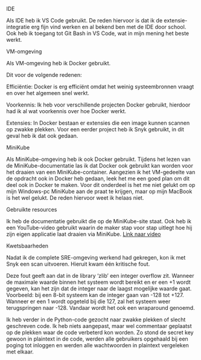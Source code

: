 IDE  

Als IDE heb ik VS Code gebruikt. De reden hiervoor is dat ik de extensie-integratie erg fijn vind werken en al bekend ben met de IDE door school. Ook heb ik toegang tot Git Bash in VS Code, wat in mijn mening het beste werkt.

VM-omgeving 

Als VM-omgeving heb ik Docker gebruikt.  

Dit voor de volgende redenen:

Efficiëntie: Docker is erg efficiënt omdat het weinig systeembronnen vraagt en over het algemeen snel werkt.

Voorkennis: Ik heb voor verschillende projecten Docker gebruikt, hierdoor had ik al wat voorkennis over hoe Docker werkt.

Extensies: In Docker bestaan er extensies die een image kunnen scannen op zwakke plekken. Voor een eerder project heb ik Snyk gebruikt, in dit geval heb ik dat ook gedaan.

MiniKube

Als MiniKube-omgeving heb ik ook Docker gebruikt. 
Tijdens het lezen van de MiniKube-documentatie las ik dat Docker ook gebruikt kan worden voor het draaien van een MiniKube-container. 
Aangezien ik het VM-gedeelte van de opdracht ook in Docker heb gedaan, leek het me een goed plan om dit deel ook in Docker te maken. 
Voor dit onderdeel is het me niet gelukt om op mijn Windows-pc MiniKube aan de praat te krijgen, maar op mijn MacBook is het wel gelukt.
De reden hiervoor weet ik helaas niet.

Gebruikte resources

Ik heb de documentatie gebruikt die op de MiniKube-site staat. 
Ook heb ik een YouTube-video gebruikt waarin de maker stap voor stap uitlegt hoe hij zijn eigen applicatie laat draaien via MiniKube.
[Link naar video](https://www.youtube.com/watch?v=qFhzu7LolUU&t=531s)


Kwetsbaarheden

Nadat ik de complete SRE-omgeving werkend had gekregen, kon ik met Snyk een scan uitvoeren. 
Hieruit kwam één kritische fout.

Deze fout geeft aan dat in de library ‘zlib’ een integer overflow zit. Wanneer de maximale waarde binnen het systeem wordt bereikt en er een +1 wordt gegeven, kan het zijn dat de integer naar de laagst mogelijke waarde gaat. Voorbeeld: bij een 8-bit systeem kan de integer gaan van -128 tot +127. Wanneer er een 1 wordt opgeteld bij die 127, zal het systeem weer terugspringen naar -128. Vandaar wordt het ook een wraparound genoemd.

Ik heb verder in de Python-code gezocht naar zwakke plekken of slecht geschreven code. Ik heb niets aangepast, maar wel commentaar geplaatst op de plekken waar de code verbeterd kon worden. Zo stond de secret key gewoon in plaintext in de code, werden alle gebruikers opgehaald bij een poging tot inloggen en werden alle wachtwoorden in plaintext vergeleken met elkaar.

